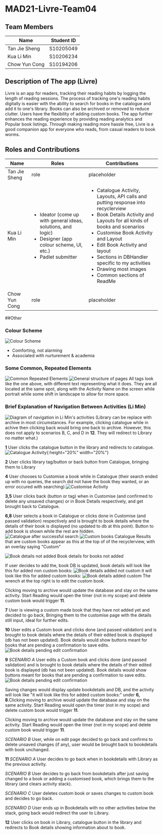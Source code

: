 # MAD21-Livre-Team04

## Team Members

| Name | Student ID |
|-|-|
| Tan Jie Sheng | S10205049 |
| Kua Li Min | S10206234 |
| Chow Yun Cong | S10194206 |

## Description of The app (Livre)

Livre is an app for readers, tracking their reading habits by logging the length of reading sessions. The process of tracking one's reading habits digitally is easier with the ability to search for books in the catalogue and add it to one's library. Books can also be archived or removed to reduce clutter. Users have the flexibility of adding custom books. The app further enhances the reading experience by providing reading analytics and Popular book listings. Through making reading more hassle free, Livre is a good companion app for everyone who reads, from casual readers to book worms.

## Roles and Contributions

| Name | Roles | Contributions |
|-|-|-|
| Tan Jie Sheng | role | placeholder |
| Kua Li Min | <ul><li>Ideator (come up with general ideas, solutions, and logic)</li><li>Designer (app colour scheme, UI, etc.)</li><li>Padlet submitter</li></ul> | <ul><li>Catalogue Activity, Layouts, API calls and putting response into recyclerview</li><li>Book Details Activity and Layouts for all kinds of books and scenarios</li><li>Customise Book Activity and Layout</li><li>Edit Book Activity and layout</li><li>Sections in DBHandler specific to my activities</li><li>Drawing most images</li><li>Common sections of ReadMe</li></ul> |
| Chow Yun Cong | role | placeholder |

##Other

### Colour Scheme
![Colour Scheme](https://user-images.githubusercontent.com/72980567/127611667-19a48fb0-dba0-4dff-a1d2-33d1da013c7f.png)
- Comforting, not alarming
- Associated with nurturement & academia

### Some Common, Repeated Elements
![Common Repeated Elements](https://user-images.githubusercontent.com/72980567/127612422-c2a40495-d836-4a8f-b335-17176cdc1f14.png)
![General structure of pages](https://user-images.githubusercontent.com/72980567/127616397-050a5477-311b-4811-951c-d468223ba686.png)
All tags look like the one above, with different text representing what it does. They are all located at the same spot, along with the Activity Name on the screen while portrait while some shift in landscape to allow for more space.


### Brief Explanation of Navigation Between Activities (Li Min)

![Diagram of navigation in Li Min's activities](https://user-images.githubusercontent.com/72980567/127614329-7c791051-02b0-481a-a7b1-5a6376b2c898.png)
(Library can be replace with archive in most circumstances. For example, clicking catalogue while in achive then clicking back would bring one back to archive. However, this does not apply to scenarios B, C, and D in **12**. They will redirect to Library no matter what.)


**1**
User clicks the catalogue button in the library and redirects to catalogue.
![Catalogue Activity](https://user-images.githubusercontent.com/72980567/127615065-8ada1373-efd0-4777-9570-b1b4007d36f0.png){:height="20%" width="20%"}

**2**
User clicks library tag/button or back button from Catalogue, bringing them to Library

**4**
User chooses to Customise a book while in Catalogue (their search ended up with no queries, the search did not have the book they wanted, or an error occured with searching)
![Customise Activity](https://user-images.githubusercontent.com/72980567/127615722-950e3d84-55bb-4893-8882-d1976cd42fad.png)

**3,5**
User clicks back (button or tag) when in Customise (and confirmed to delete any unsaved changes) or in Book Details respectively, and get brought back to Catalogue.

**6,8**
User selects a book in Catalogue or clicks done in Customise (and passed validation) respectively and is brought to book details where the details of their book is displayed (no updated to db at this point). Button to add book is shown while the rest are hidden.
![Catalogue after successful search](https://user-images.githubusercontent.com/72980567/127618246-092b7ec7-8a47-4f07-bec7-fdeee4bd51a8.png)
![Custom books Catalogue](https://user-images.githubusercontent.com/72980567/127620153-3cf548b8-8ad2-4812-8dd4-a509090a916b.png)
Results that are custom books appear as this at the top of of the recyclerview, with an overlay saying "Custom"

![Book details not added](https://user-images.githubusercontent.com/72980567/127618710-057aa75f-f16a-413a-8ca2-f5ec4c01fd7b.png)
Book details for books not added

If user decides to add the, book DB is updated, book details will look like this for added non custom books:
![Book details added not custom](https://user-images.githubusercontent.com/72980567/127619905-64187ad2-0196-42ad-8dcf-0ca3aafa60c2.png)
it will look like this for added custom books:
![Book details added custom](https://user-images.githubusercontent.com/72980567/127620509-4a4e04b4-fa9f-4b61-a7fb-6824751385f2.png)
The wrench at the top right is to edit the custom book.

Clicking moving to archive would update the database and stay on the same activity. Start Reading would open the timer (not in my scope) and delete custom book would trigger **11**.

**7**
User is viewing a custom made book that they have not added yet and decided to go back, Bringing them to the customise page with the details still input, ideal for further edits.

**10**
User edits a Custom book and clicks done (and passed validation) and is brought to book details where the details of their edited book is displayed (db has not been updated).
Book details would show buttons meant for books that are pending a confirmation to save edits.
![Book details pending edit confirmation](https://user-images.githubusercontent.com/72980567/127622511-9fea1028-84ea-4c7d-9afd-3b1deee1d2cf.png)

**9**
*SCENARIO A*
User edits a Custom book and clicks done (and passed validation) and is brought to book details where the details of their edited book is displayed (db has not been updated).
Book details would show buttons meant for books that are pending a confirmation to save edits.
![Book details pending edit confirmation](https://user-images.githubusercontent.com/72980567/127622511-9fea1028-84ea-4c7d-9afd-3b1deee1d2cf.png)

Saving changes would display update bookdetails and DB, and the activity will look like "it will look like this for added custom books:" under **6, 8**.Clicking moving to archive would update the database and stay on the same activity. Start Reading would open the timer (not in my scope) and delete custom book would trigger **11**.

Clicking moving to archive would update the database and stay on the same activity. Start Reading would open the timer (not in my scope) and delete custom book would trigger **11**.

*SCENARIO B*
User, while on edit page decided to go back and confirms to delete unsaved changes (if any), user would be brought back to bookdetails with book unchanged.

**11**
*SCENARIO A*
User decides to go back when in bookdetails with Library as the previous activity.

*SCENARIO B*
User decides to go back from bookdetails after just saving changed to a book or adding a customised book, which brings them to the library (and clears activity stack).

*SCENARIO C*
User deletes custom book or saves changes to custom book and decides to go back.

*SCENARIO D*
User ends up in Bookdetails with no other activities below the stack, going back would redirect the user to Library.

**12**
User clicks on book in Library, catalogue button in the library and redirects to Book details showing information about to book.


